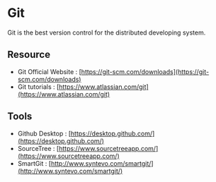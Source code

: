 # Git

Git is the best version control for the distributed developing system. 

## Resource

* Git Official Website : [https://git-scm.com/downloads](https://git-scm.com/downloads)
* Git tutorials : [https://www.atlassian.com/git](https://www.atlassian.com/git)

## Tools

* Github Desktop : [https://desktop.github.com/](https://desktop.github.com/)
* SourceTree : [https://www.sourcetreeapp.com/](https://www.sourcetreeapp.com/)
* SmartGit : [http://www.syntevo.com/smartgit/](http://www.syntevo.com/smartgit/)


